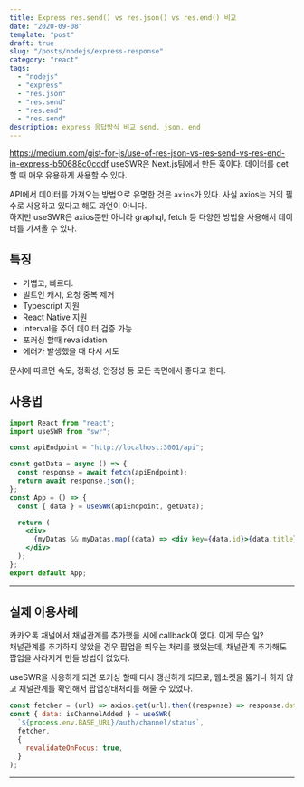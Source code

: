 ```yaml
---
title: Express res.send() vs res.json() vs res.end() 비교
date: "2020-09-08"
template: "post"
draft: true
slug: "/posts/nodejs/express-response"
category: "react"
tags:
  - "nodejs"
  - "express"
  - "res.json"
  - "res.send"
  - "res.end"
  - "res.send"
description: express 응답방식 비교 send, json, end
---
```


https://medium.com/gist-for-js/use-of-res-json-vs-res-send-vs-res-end-in-express-b50688c0cddf
useSWR은 Next.js팀에서 만든 훅이다. 데이터를 get할 때 매우 유용하게 사용할 수 있다.

API에서 데이터를 가져오는 방법으로 유명한 것은 `axios`가 있다. 사실 axios는 거의 필수로 사용하고 있다고 해도 과언이 아니다.<br>
하지만 useSWR은 axios뿐만 아니라 graphql, fetch 등 다양한 방법을 사용해서 데이터를 가져올 수 있다.

## 특징

- 가볍고, 빠르다.
- 빌트인 캐시, 요청 중복 제거
- Typescript 지원
- React Native 지원
- interval을 주어 데이터 검증 가능
- 포커싱 할때 revalidation
- 에러가 발생했을 때 다시 시도

문서에 따르면 속도, 정확성, 안정성 등 모든 측면에서 좋다고 한다.

## 사용법

```jsx
import React from "react";
import useSWR from "swr";

const apiEndpoint = "http://localhost:3001/api";

const getData = async () => {
  const response = await fetch(apiEndpoint);
  return await response.json();
};
const App = () => {
  const { data } = useSWR(apiEndpoint, getData);

  return (
    <div>
      {myDatas && myDatas.map((data) => <div key={data.id}>{data.title}</div>)}
    </div>
  );
};
export default App;
```

<hr>

## 실제 이용사례

카카오톡 채널에서 채널관계를 추가했을 시에 callback이 없다. 이게 무슨 일? <br>채널관계를 추가하지 않았을 경우 팝업을 띄우는 처리를 했었는데,
채널관계 추가해도 팝업을 사라지게 만들 방법이 없었다.

useSWR을 사용하게 되면 포커싱 할때 다시 갱신하게 되므로, 웹소켓을 뚫거나 하지 않고 채널관계를 확인해서 팝업상태처리를 해줄 수 있었다.

```jsx
const fetcher = (url) => axios.get(url).then((response) => response.data);
const { data: isChannelAdded } = useSWR(
  `${process.env.BASE_URL}/auth/channel/status`,
  fetcher,
  {
    revalidateOnFocus: true,
  }
);
```

<hr>
